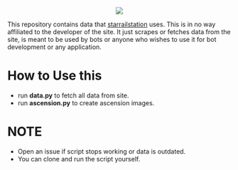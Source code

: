 <p align="center">
  <img src="https://raw.githubusercontent.com/reko-beep/hsr-data/master/logo.png?raw=true" />
</p>






This repository contains data that [starrailstation](https://starrailstation.com) uses. This is in no way affiliated to the developer of the site. It just scrapes or fetches data from the site, is meant to be used by bots or anyone who wishes to use it for bot development or any application.



# How to Use this

- run **data.py** to fetch all data from site.
- run **ascension.py** to create ascension images.

# NOTE


* Open an issue if script stops working or data is outdated.
* You can clone and run the script yourself.

